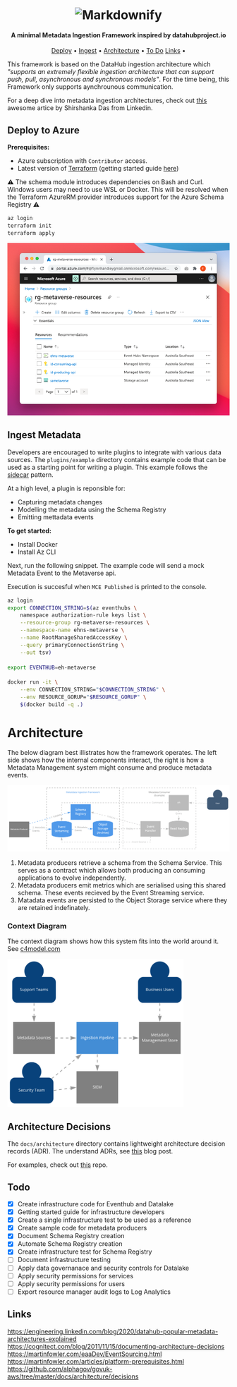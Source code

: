 
<h1 align="center">
  <a><img src="https://124135-361502-raikfcquaxqncofqfm.stackpathdns.com/asset/img/banners/kb/data-glossary/metadata_v2.png" alt="Markdownify" width="400"></a>
</h1>

<h4 align="center">A minimal Metadata Ingestion Framework inspired by datahubproject.io</a></h4>

<p align="center">
  <a href="#deploy-to-azure">Deploy</a> •
  <a href="#ingest-metadata">Ingest</a> •
  <a href="#architecture">Architecture</a> •
  <a href="#todo">To Do</a> 
  <a href="#links">Links</a> •
</p>

This framework is based on the DataHub ingestion architecture which _"supports an extremely flexible ingestion architecture that can support push, pull, asynchronous and synchronous models"_. For the time being, this Framework only supports aynchrounous communication. 

For a deep dive into metadata ingestion architectures, check out [this](https://engineering.linkedin.com/blog/2020/datahub-popular-metadata-architectures-explained) awesome artice by Shirshanka Das from Linkedin.

## Deploy to Azure

**Prerequisites:**
- Azure subscription with `Contributor` access.
- Latest version of [Terraform](https://www.terraform.io/downloads.html) (getting started guide [here](https://learn.hashicorp.com/tutorials/terraform/install-cli?in=terraform/azure-get-started))

⚠️ The schema module introduces dependencies on Bash and Curl. Windows users may need to use WSL or Docker. This will be resolved when the Terraform AzureRM provider introduces support for the Azure Schema Registry ⚠️



```bash
az login
terraform init
terraform apply
```

![](docs/img/deployment.png)

## Ingest Metadata
Developers are encouraged to write plugins to integrate with various data sources. The `plugins/example` directory contains example code that can be used as a starting point for writing a plugin. This example follows the [sidecar](https://docs.microsoft.com/en-us/azure/architecture/patterns/sidecar) pattern.

At a high level, a plugin is reponsible for:
- Capturing metadata changes
- Modelling the metadata using the Schema Registry
- Emitting mettadata events

**To get started:**
- Install Docker
- Install Az CLI

Next, run the following snippet. The example code will send a mock Metadata Event to the Metaverse api.

Execution is succesful when `MCE Published` is printed to the console. 

```bash
az login
export CONNECTION_STRING=$(az eventhubs \
    namespace authorization-rule keys list \
    --resource-group rg-metaverse-resources \
    --namespace-name ehns-metaverse \
    --name RootManageSharedAccessKey \
    --query primaryConnectionString \
    --out tsv)

export EVENTHUB=eh-metaverse

docker run -it \
    --env CONNECTION_STRING="$CONNECTION_STRING" \
    --env RESOURCE_GORUP="$RESOURCE_GORUP" \
    $(docker build -q .)
```

# Architecture

The below diagram best illistrates how the framework operates. The left side shows how the internal components interact, the right is how a Metadata Management system might consume and produce metadata events. 

![](docs/img/arch.png)

1. Metadata producers retrieve a schema from the Schema Service. 
This serves as a contract which allows both producing an consuming applications to evolve independently. 
2. Metadata producers emit metrics which are serialised using this shared schema. These events recieved by the Event Streaming service.
3. Matadata events are persisted to the Object Storage service where they are retained indefinately.

### Context Diagram
The context diagram shows how this system fits into the world around it. See [c4model.com](https://c4model.com/)

<img src="docs/img/arch_context.png"  width="400"/>

## Architecture Decisions
The `docs/architecture` directory contains lightweight architecture decision records (ADR). The understand ADRs, see [this](https://cognitect.com/blog/2011/11/15/documenting-architecture-decisions) blog post. 

For examples, check out [this](https://github.com/alphagov/govuk-aws/tree/master/docs/architecture/decisions) repo. 

## Todo
- [x] Create infrastructure code for Eventhub and Datalake
- [x] Getting started guide for infrastructure developers
- [x] Create a single infrastructure test to be used as a reference
- [x] Create sample code for metadata producers
- [x] Document Schema Registry creation
- [x] Automate Schema Registry creation
- [x] Create infrastructure test for Schema Registry
- [ ] Document infrastructure testing
- [ ] Apply data governanace and security controls for Datalake
- [ ] Apply security permissions for services
- [ ] Apply security permissions for users
- [ ] Export resource manager audit logs to Log Analytics

## Links
https://engineering.linkedin.com/blog/2020/datahub-popular-metadata-architectures-explained
https://cognitect.com/blog/2011/11/15/documenting-architecture-decisions
https://martinfowler.com/eaaDev/EventSourcing.html
https://martinfowler.com/articles/platform-prerequisites.html
https://github.com/alphagov/govuk-aws/tree/master/docs/architecture/decisions




